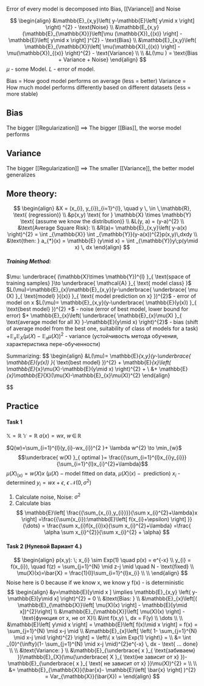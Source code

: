 Error of every model is decomposed into Bias, [[Variance]] and Noise 

$$
\begin{align}
&\mathbb{E}_{x,y}\left( y-\mathbb{E}\left[ y\mid x \right]  \right) ^{2} - \text{Noise} \\
&\mathbb{E_{x,y}(\mathbb{E}_{\mathbb{X}}}\left[\mu (\mathbb{X})_{(x)}  \right] - \mathbb{E}\left[ y\mid x \right]  )^{2} - \text{Bias}  \\
&\mathbb{E}_{x,y}\left( \mathbb{E}_{\mathbb{X}}\left[ \mu(\mathbb{X})_{(x)} \right] - \mu(\mathbb{X})_{(x)}  \right)^{2} - \text{Variance} \\ \\
&L(\mu ) = \text{Bias + Variance + Noise}
\end{align}
$$
$\mu$ - some Model. $L$ - error of model. 

Bias = How good model performs on average (less = better)
Variance = How much model performs differently based on different datasets (less = more stable)

## Bias
The bigger [[Regularization]] $\implies$ The bigger [[Bias]], the worse model performs
## Variance
The bigger [[Regularization]] $\implies$ The smaller [[Variance]], the better model generalizes

## More theory:
$$
\begin{align}
&X = (x_{i}, y_{i})_{i=1}^{l}, \quad y \, \in \,\mathbb{R}, \text{ (regression)} \\
&p(x,y) \text{ for } \mathbb{X} \times \mathbb{Y} \text{ (assume we know the distribution)} \\
&L(y, a) = (y-a)^{2} \\
&\text{Average Square Risk}: \\
&R(a)= \mathbb{E}_{x,y}\left( y-a(x) \right)^{2} = \int _{\mathbb{X}} \int _{\mathbb{Y}}(y-a(x))^{2}p(x,y)\,dxdy    \\
&\text{then: } a_{*}(x) = \mathbb{E} (y\mid x) = \int _{\mathbb{Y}}y\;p(y\mid x) \, dx  
\end{align}
$$
##### Training Method:
$\mu: \underbrace{ (\mathbb{X}\times \mathbb{Y})^{l} }_{ \text{space of training samples} }\to \underbrace{ \mathcal{A} }_{ \text{ model class} }$
$L(\mu)=\mathbb{E}_{x}\mathbb{E}_{x,y}(y-\underbrace{ \underbrace{ \mu (X) }_{ \text{model} }{(x)} }_{ \text{ model prediction on x} })^{2}$     - error of model on x
$L(\mu)= \mathbb{E}_{x,y}(y-\underbrace{ \mathbb{E}(y(x)) }_{ \text{best model} })^{2} +$          - noise (error of best model, lower bound for  error)
$+ \mathbb{E}_{x}\left( \underbrace{ \mathbb{E}_{x}\mu(X) }_{ \text{average model for all X} }-\mathbb{E}(y\mid x) \right)^{2}$    - bias (shift of average model from the best one, suitability of class of models for a task)
$+ \mathbb{E}_{x}\mathbb{E}_{X}(\mu(X)-\mathbb{E}_{x}\mu(X))^{2}$                    - variance (устойчивость метода обучения, характеристика пере-обученности)

Summarizing:
$$
\begin{align}
&L(\mu)= \mathbb{E}_{x,y}(y-\underbrace{ \mathbb{E}(y(x)) }_{ \text{best model} })^{2} + \mathbb{E}_{x}\left( \mathbb{E}_{x}\mu(X)-\mathbb{E}(y\mid x) \right)^{2} +  \\
&+ \mathbb{E}_{x}\mathbb{E}_{X}(\mu(X)-\mathbb{E}_{x}\mu(X))^{2}
\end{align}

$$


## Practice
#### Task 1
$\mathbb{X}=\mathbb{R}$
$\mathbb{Y}=\mathbb{R}$
$a(x)= wx$, $w\, \in \,\mathbb{R}$

$Q(w)=\sum_{i=1}^{l}(y_{i}-wx_{i})^{2 }+ \lambda w^{2} \to \min_{w}$ 
$$\underbrace{ w(X) }_{ optimal }= \frac{{\sum_{i=1}^{l}x_{i}y_{i}}}{\sum_{i=1}^{l}x_{i}^{2}+\lambda}$$
$\mu(X)_{(x)}=w(X)x$        ($\mu(X) - \text{model fitted on data, }\mu(X)(x) -\text{ prediction}$)
$x_{i}$ - determined
$y_{i} = wx + \epsilon$,    $\epsilon~\mathcal{N}(0, \sigma^{2})$ 

1. Calculate noise, Noise: $\sigma^{2}$
2. Calculate bias
$$
\mathbb{E}\left[ \frac{{\sum_{x_{i},y_{i}}}}{\sum x_{i}^{2}+\lambda}x \right] =\frac{{\sum(x_{i}):\mathbb{E}\left[ f(x_{i}+\epsilon) \right] }}{\dots} = \frac{\sum x_{i}f(x_{i})x}{\sum x_{i}^{2}+\lambda} =\frac{ \alpha \sum x_{i}^{2}}{\sum x_{i}^{2} + \alpha}
$$


#### Task 2 (Нулевой Вариант 4.)
$$
\begin{align}
p(x,y): \; x_{i} \sim Exp(1) \quad p(x) = e^{-x} \\
y_{i} = f(x_{i}), \quad  f(z) = \sum_{j=1}^{N} \mid z-j  \mid \quad  N - \text{fixed} \\
\mu(X)(x)=\bar{X} = \frac{1}{l}\sum_{i=1}^{l}x_{i} \\ \\
\end{align}
$$
Noise here is 0 because if we know x, we know y f(x) - is deterministic
$$
\begin{align}
&y=\mathbb{E}[y\mid x ] \implies \mathbb{E}_{x,y} \left( y-\mathbb{E}[y\mid x] \right)^{2} = 0 \\
&\text{Bias: } \\
&\mathbb{E}_{x}\left[( \mathbb{E}_{\mathbb{X}}\left[ \mu(X)(x) \right] - \mathbb{E}[y\mid x])^{2}\right]   \\
&\mathbb{E}_{\mathbb{X}}\left[ \mu(X)(x) \right] -  \text{функция от x, не от X}\\
&\int f(x,y) \, dx  = F(y) \\
\dots \\ \\
&\mathbb{E}\left[ y\mid x \right]  = \mathbb{E}\left[ f(x)\mid x \right]  = f(x) =  \sum_{j=1}^{N} \mid x-j  \mid  \\
&\mathbb{E}_{x}\left[ \left( 1- \sum_{j=1}^{N} \mid x-j  \mid \right)^{2} \right] = \left\{ x \sim Exp(1) \right\}  =  \\
&= \int _{0}^{\infty}(1-  \sum_{j=1}^{N} \mid x-j  \mid)^{2}e^{-x} \, dx   - \text{ ... done} \\
  \\
&\text{Variance: }  \\
&\mathbb{E}_{\underbrace{ x }_{ \text{забиваем} }}\mathbb{E}_{X}(\mu(\underbrace{ X }_{ \text{не зависит от х} })-\mathbb{E}_{\underbrace{ x }_{ \text{ не зависит от х} }}\mu(X))^{2} = \\ \\
&= \mathbb{E}_{\mathbb{X}}(\bar{x}- \mathbb{E}\left[ \bar{x} \right] )^{2} = Var_{\mathbb{X}}(\bar{X}) =
\end{align}
$$
